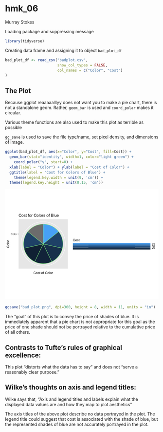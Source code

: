 hmk_06
================
Murray Stokes

Loading package and suppressing message

``` r
library(tidyverse)
```

Creating data frame and assigning it to object `bad_plot_df`

``` r
bad_plot_df <- read_csv("badplot.csv", 
                        show_col_types = FALSE, 
                        col_names = c("Color", "Cost") 
)
```

## The Plot

Because ggplot reaaaaalllyy does not want you to make a pie chart, there
is not a standalone geom. Rather, `geom_bar` is used and `coord_polar`
makes it circular.

Various theme functions are also used to make this plot as terrible as
possible

`gg_save` is used to save the file type/name, set pixel density, and
dimensions of image.

``` r
ggplot(bad_plot_df, aes(x="Color", y="Cost", fill=Cost)) +
  geom_bar(stat="identity", width=1, color="light green") +
    coord_polar("y", start=0) +
  xlab(label = "Color") + ylab(label = "Cost of Color") +
  ggtitle(label = "Cost for Colors of Blue") +
    theme(legend.key.width = unit(9, 'cm')) +
  theme(legend.key.height = unit(0.15, 'cm'))
```

![](hmk_06_files/figure-gfm/unnamed-chunk-3-1.png)

``` r
ggsave("bad_plot.png", dpi=300, height = 8, width = 11, units = "in")
```

The “goal” of this plot is to convey the price of shades of blue. It is
immediately apparent that a pie chart is not appropriate for this goal
as the price of one shade should not be portrayed relative to the
cumulative price of all others.

## Contrasts to Tufte’s rules of graphical excellence:

This plot “distorts what the data has to say” and does not “serve a
reasonably clear purpose.”

## Wilke’s thoughts on axis and legend titles:

Wilke says that, “Axis and legend titles and labels explain what the
displayed data values are and how they map to plot aesthetics”

The axis titles of the above plot describe no data portrayed in the
plot. The legend title could suggest that cost is associated with the
shade of blue, but the represented shades of blue are not accurately
portrayed in the plot.
